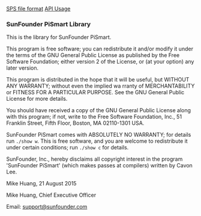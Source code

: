 [SPS file format](documents/The-SPS-File-Format.md)
[API Usage](documents/SunFounder-PiSmart-APi-Usage.md)

### SunFounder PiSmart Library
This is the library for SunFounder PiSmart.

This program is free software; you can redistribute it and/or modify
it under the terms of the GNU General Public License as published by
the Free Software Foundation; either version 2 of the License, or
(at your option) any later version.

This program is distributed in the hope that it will be useful,
but WITHOUT ANY WARRANTY; without even the implied wa rranty of
MERCHANTABILITY or FITNESS FOR A PARTICULAR PURPOSE. See the
GNU General Public License for more details.

You should have received a copy of the GNU General Public License along
with this program; if not, write to the Free Software Foundation, Inc.,
51 Franklin Street, Fifth Floor, Boston, MA 02110-1301 USA.

SunFounder PiSmart comes with ABSOLUTELY NO WARRANTY; for details run  `./show w`.
This is free software, and you are welcome to redistribute it
under certain conditions; run `./show c` for details.

SunFounder, Inc., hereby disclaims all copyright interest in the program
'SunFounder PiSmart' (which makes passes at compilers) written by Cavon Lee.

Mike Huang, 21 August 2015

Mike Huang, Chief Executive Officer

Email: support@sunfounder.com

